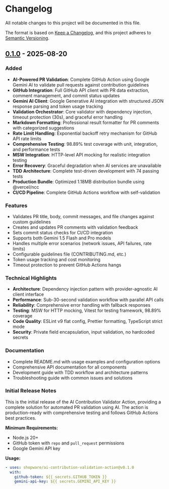 # Changelog

All notable changes to this project will be documented in this file.

The format is based on [Keep a Changelog](https://keepachangelog.com/en/1.0.0/), and this project
adheres to [Semantic Versioning](https://semver.org/spec/v2.0.0.html).

## [0.1.0] - 2025-08-20

### Added

- **AI-Powered PR Validation**: Complete GitHub Action using Google Gemini AI to validate pull
  requests against contribution guidelines
- **GitHub Integration**: Full GitHub API client with PR data extraction, comment management, and
  commit status updates
- **Gemini AI Client**: Google Generative AI integration with structured JSON response parsing and
  token usage tracking
- **Validation Orchestrator**: Core validator with dependency injection, timeout protection (30s),
  and graceful error handling
- **Markdown Formatting**: Professional result formatter for PR comments with categorized
  suggestions
- **Rate Limit Handling**: Exponential backoff retry mechanism for GitHub API rate limits
- **Comprehensive Testing**: 98.89% test coverage with unit, integration, and performance tests
- **MSW Integration**: HTTP-level API mocking for realistic integration testing
- **Error Recovery**: Graceful degradation when AI services are unavailable
- **TDD Architecture**: Complete test-driven development with 74 passing tests
- **Production Bundle**: Optimized 1.18MB distribution bundle using @vercel/ncc
- **CI/CD Pipeline**: Complete GitHub Actions workflow with self-validation

### Features

- Validates PR title, body, commit messages, and file changes against custom guidelines
- Creates and updates PR comments with validation feedback
- Sets commit status checks for CI/CD integration
- Supports both Gemini 1.5 Flash and Pro models
- Handles multiple error scenarios (network issues, API failures, rate limits)
- Configurable guidelines file (CONTRIBUTING.md, etc.)
- Token usage tracking and cost monitoring
- Timeout protection to prevent GitHub Actions hangs

### Technical Highlights

- **Architecture**: Dependency injection pattern with provider-agnostic AI client interface
- **Performance**: Sub-30-second validation workflow with parallel API calls
- **Reliability**: Comprehensive error handling with fallback responses
- **Testing**: MSW for HTTP mocking, Vitest for testing framework, 98.89% coverage
- **Code Quality**: ESLint v9 flat config, Prettier formatting, TypeScript strict mode
- **Security**: Private field encapsulation, input validation, no hardcoded secrets

### Documentation

- Complete README.md with usage examples and configuration options
- Comprehensive API documentation for all components
- Development guide with TDD workflow and architecture patterns
- Troubleshooting guide with common issues and solutions

### Initial Release Notes

This is the initial release of the AI Contribution Validator Action, providing a complete solution
for automated PR validation using AI. The action is production-ready with comprehensive testing and
follows GitHub Actions best practices.

**Minimum Requirements:**

- Node.js 20+
- GitHub token with `repo` and `pull_request` permissions
- Google Gemini API key

**Usage:**

```yaml
- uses: shopware/ai-contribution-validation-action@v0.1.0
  with:
    github-token: ${{ secrets.GITHUB_TOKEN }}
    gemini-api-key: ${{ secrets.GEMINI_API_KEY }}
```

[0.1.0]: https://github.com/shopware/ai-contribution-validation-action/releases/tag/v0.1.0
